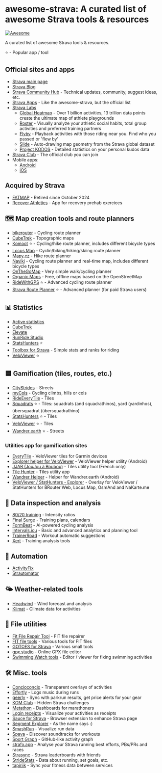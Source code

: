 # awesome-strava: A curated list of awesome Strava tools & resources

[![Awesome](https://awesome.re/badge.svg)](https://awesome.re)

A curated list of awesome Strava tools & resources.

⭐ - Popular app / tool

## Official sites and apps

* [Strava main page](https://www.strava.com/)
* [Strava Blog](https://stories.strava.com/)
* [Strava Community Hub](https://communityhub.strava.com/) - Technical updates, community, suggest ideas, etc.
* [Strava Apps](https://www.strava.com/apps) - Like the awesome-strava, but the official list
* [Strava Labs](https://labs.strava.com/)
  * [Global Heatmap](https://www.strava.com/maps/global-heatmap) - Over 1 billion activities, 13 trillion data points create the ultimate map of athlete playgrounds
  * [Roster](https://labs.strava.com/roster) - Visually analyze your athletic social habits, total group activities and preferred training partners
  * [Flyby](https://labs.strava.com/flyby/) - Playback activities with those riding near you. Find who you passed or 'flew by'
  * [Slide](https://labs.strava.com/slide/) - Auto-drawing map geometry from the Strava global dataset
  * [Project KODOS](https://labs.strava.com/kodos/) - Detailed statistics on your personal kudos data
* [Strava Club](https://www.strava.com/clubs/231407) - The official club you can join
* Mobile apps:
  * [Android](https://play.google.com/store/apps/details?id=com.strava) 
  * [iOS](https://apps.apple.com/us/app/strava-run-bike-hike/id426826309)

## Acquired by Strava

* [FATMAP](https://fatmap.com/) - Retired since October 2024
* [Recover Athletics](https://recoverathletics.com/) - App for recovery prehab exercices

## 🗺️ Map creation tools and route planners

* [bikerouter](https://bikerouter.de/) - Cycling route planner
* [CubeTrek](https://github.com/r-follador/CubeTrek) - Topographic maps
* [Komoot](https://www.komoot.com/) ⭐ - Cycling/hike route planner, includes different bicycle types
* [Locus Map](https://www.locusmap.app/) - Cyclin/biking/hiking/skiing route planner
* [Mapy.cz](https://mapy.cz/) - Hike route planner
* [Naviki](https://www.naviki.org/) - Cycling route planner and real-time map, includes different bicycle types
* [OnTheGoMap](https://onthegomap.com/) - Very simple walk/cycling planner
* [Organic Maps](https://organicmaps.app/) - Free, offline maps based on the OpenStreetMap
* [RideWithGPS](https://ridewithgps.com/) ⭐ - Advanced cycling route planner
* [Strava Route Planner](https://www.strava.com/routes/new) ⭐ - Advanced planner (for paid Strava users)

## 📊 Statistics

* [Active statistics](https://active-statistics.com/home)
* [CubeTrek](https://github.com/r-follador/CubeTrek)
* [Elevate](https://github.com/thomaschampagne/elevate)
* [RunRide Studio](https://runride.studio/)
* [StatsHunters](https://www.statshunters.com/) ⭐
* [Toolbox for Strava](https://www.marcellobrivio.com/projects/strava-toolbox/) - Simple stats and ranks for riding
* [VeloViewer](https://veloviewer.com/) ⭐

## 🟦 Gamification (tiles, routes, etc.)

* [CityStrides](https://citystrides.com/) - Streets
* [myCols](https://mycols.app/en) - Cycling climbs, hills or cols
* [RideEveryTile](https://rideeverytile.com/) - Tiles
* [Squadrats](https://squadrats.com/activities) ⭐ - Tiles: squadrats (and squadrathinos), yard (yardinhos), übersquadrat (übersquadrathino)
* [StatsHunters](https://www.statshunters.com/) ⭐ - Tiles
* [VeloViewer](https://veloviewer.com/) ⭐ - Tiles
* [Wandrer.earth](https://wandrer.earth/) ⭐ - Streets

### Utilities app for gamification sites

* [EveryTile](https://apps.garmin.com/apps/e53331b6-55db-475a-99e9-3f567327e7ce) - VeloViewer tiles for Garmin devices
* [Explorer helper for VeloViewer](https://play.google.com/store/apps/details?id=ru.anisart.vv&hl=en) - VeloViewer helper utility (Android)
* [JJAB (JouJou à Boubou)](https://bouillard.org/kikourou/jjab/help.html) - Tiles utility tool (French only)
* [Tile Hunter](https://tilehunter.web.app/) - Tiles utility app
* [Wandrer Helper](https://play.google.com/store/apps/details?id=com.quilkin.wandrerhelper) - Helper for Wandrer.earth (Android)
* [VeloViewer / StatHunters - Explorer](https://vv.fork.pl/) - Overlay for VeloViewer / StatHunters for BRouter Web, Locus Map, OsmAnd and NaKarte.me

## 🧐 Data inspection and analysis

* [80/20 training](https://8020training.app/) - Intensity ratios
* [Final Surge](https://www.finalsurge.com/) - Training plans, calendars
* [FormBeat](https://www.formbeat.com/) - AI-powered cycling analysis
* [Intervals.icu](https://intervals.icu/) - Basic and advanced analytics and planning tool
* [TrainerRoad](https://www.trainerroad.com/) - Workout automatic suggestions
* [Xert](https://www.xertonline.com/) - Training analysis tools

## 🤖 Automation
* [ActivityFix](https://www.activityfix.com/)
* [Strautomator](https://strautomator.com/home)

## 🌤️ Weather-related tools

* [Headwind](https://headwind.app/) - Wind forecast and analysis
* [Klimat](https://klimat.app/) - Climate data for activities

## 💾 File utilities

* [Fit File Repair Tool](https://www.fitfilerepairtool.info/) - FIT file repairer
* [FIT file tools](https://www.fitfiletools.com/) - Various tools for FIT files
* [GOTOES for Strava](https://gotoes.org/strava/) - Various small tools
* [gpx.studio](https://gpx.studio/) - Online GPX file editor
* [Swimming Watch tools](https://www.swimmingwatchtools.com/) - Editor / viewer for fixing swimming activities

## 🛠️ Misc. tools

* [Concioconcio](https://concioconcio.cc/) - Transparent overlays of activities
* [Effortly](https://effortly.run/) - Logs music during runs
* [geerly](https://www.geerly.com/) - Sync with parkrun results, get price alerts for your gear
* [KOM Club](https://www.kom.club/) - Hidden Strava challenges
* [Metathon](https://www.metathon.com/) - Dashboards for marathoners
* [Login receipts](https://ngenart.com/strava/login-receipts) - Visualize your activities as receipts
* [Sauce for Strava](https://www.sauce.llc/) - Browser extension to enhance Strava page
* [Segment Explorer](https://www.doogal.co.uk/SegmentExplorer) - As the name says :)
* [SmashRun](https://smashrun.com/) - Visualize run data
* [Spava](https://www.spava.club/) - Discover soundtracks for workouts
* [Sport Graph](https://graph.rnnr.io/) - GitHub-like activity graph
* [strafo.app](https://strafo.app/) - Analyse your Strava running best efforts, PBs/PRs and races
* [Strasync](https://strasync.com/) - Strava leaderboards with friends
* [StrideStats](https://www.stridestats.com/) - Data about running, set goals, etc.
* [tapiriik](https://tapiriik.com/) - Sync your fitness data between services

